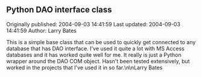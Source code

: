 ## Python DAO interface class 
Originally published: 2004-09-03 14:41:59 
Last updated: 2004-09-03 14:41:59 
Author: Larry Bates 
 
This is a simple base class that can be used to quickly get connected to any database that has DAO interface.  I've used it quite a lot with MS Access databases and it has worked quite well for me.  It really is just a Python wrapper around the DAO COM object.  Hasn't been tested extensively, but worked in the projects that I've used it in so far.\n\nLarry Bates